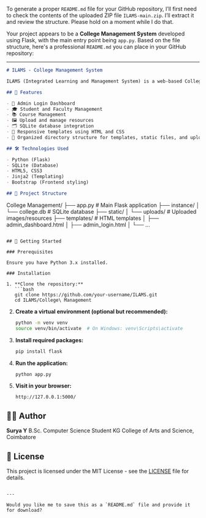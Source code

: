 To generate a proper `README.md` file for your GitHub repository, I’ll first need to check the contents of the uploaded ZIP file `ILAMS-main.zip`. I’ll extract it and review the structure. Please hold on a moment while I do that.


Your project appears to be a **College Management System** developed using Flask, with the main entry point being `app.py`. Based on the file structure, here's a professional `README.md` you can place in your GitHub repository:

---

```markdown
# ILAMS - College Management System

ILAMS (Integrated Learning and Management System) is a web-based College Management System built using **Flask**. It allows seamless management of students, courses, faculties, and other administrative tasks in an academic institution.

## 📌 Features

- 🔐 Admin Login Dashboard  
- 🎓 Student and Faculty Management  
- 📚 Course Management  
- 🖼️ Upload and manage resources  
- 🗂️ SQLite database integration  
- 🎨 Responsive templates using HTML and CSS  
- 📁 Organized directory structure for templates, static files, and uploads

## 🛠️ Technologies Used

- Python (Flask)
- SQLite (Database)
- HTML5, CSS3
- Jinja2 (Templating)
- Bootstrap (Frontend styling)

## 📂 Project Structure

```

College Management/
├── app.py                     # Main Flask application
├── instance/
│   └── college.db            # SQLite database
├── static/
│   └── uploads/              # Uploaded images/resources
├── templates/                # HTML templates
│   ├── admin\_dashboard.html
│   ├── admin\_login.html
│   └── ...

````

## 🚀 Getting Started

### Prerequisites

Ensure you have Python 3.x installed.

### Installation

1. **Clone the repository:**
   ```bash
   git clone https://github.com/your-username/ILAMS.git
   cd ILAMS/College\ Management
````

2. **Create a virtual environment (optional but recommended):**

   ```bash
   python -m venv venv
   source venv/bin/activate  # On Windows: venv\Scripts\activate
   ```

3. **Install required packages:**

   ```bash
   pip install flask
   ```

4. **Run the application:**

   ```bash
   python app.py
   ```

5. **Visit in your browser:**

   ```
   http://127.0.0.1:5000/
   ```

## 👨‍💻 Author

**Surya Y**
B.Sc. Computer Science Student
KG College of Arts and Science, Coimbatore

## 📃 License

This project is licensed under the MIT License - see the [LICENSE](LICENSE) file for details.

```

---

Would you like me to save this as a `README.md` file and provide it for download?
```
